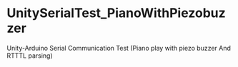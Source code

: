 # UnitySerialTest_PianoWithPiezobuzzer
Unity-Arduino Serial Communication Test (Piano play with piezo buzzer And RTTTL parsing)
